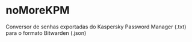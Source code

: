 # noMoreKPM
Conversor de senhas exportadas do Kaspersky Password Manager (.txt) para o formato Bitwarden (.json)
